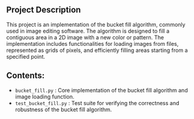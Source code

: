 ## Project Description
This project is an implementation of the bucket fill algorithm, commonly used in image editing software. The algorithm is designed to fill a contiguous area in a 2D image with a new color or pattern. The implementation includes functionalities for loading images from files, represented as grids of pixels, and efficiently filling areas starting from a specified point.

## Contents:
- `bucket_fill.py` : Core implementation of the bucket fill algorithm and image loading function.
- `test_bucket_fill.py` : Test suite for verifying the correctness and robustness of the bucket fill algorithm.
